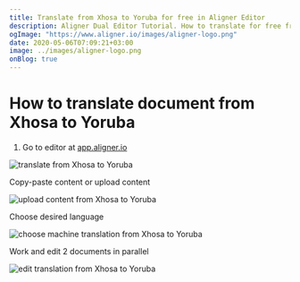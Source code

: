 ```yaml
---
title: Translate from Xhosa to Yoruba for free in Aligner Editor
description: Aligner Dual Editor Tutorial. How to translate for free from Xhosa to Yoruba. Aligner is multilingual document management platform. 
ogImage: "https://www.aligner.io/images/aligner-logo.png"
date: 2020-05-06T07:09:21+03:00
image: ../images/aligner-logo.png
onBlog: true
---
```


# How to translate document from Xhosa to Yoruba

1. Go to editor at [app.aligner.io](https://app.aligner.io "Aligner App web page")

![translate from Xhosa to Yoruba](../aligner-blank-editor.png "translate from Xhosa to Yoruba")

Copy-paste content or upload content

![upload content from Xhosa to Yoruba](../aligner-uploaded-document.png "upload content from Xhosa to Yoruba")

Choose desired language

![choose machine translation from Xhosa to Yoruba](../aligner-language-dropdown.png "choose machine translation from Xhosa to Yoruba")

Work and edit 2 documents in parallel

![edit translation from Xhosa to Yoruba](../aligner-double-sitded-editor.png "edit translation from Xhosa to Yoruba")

